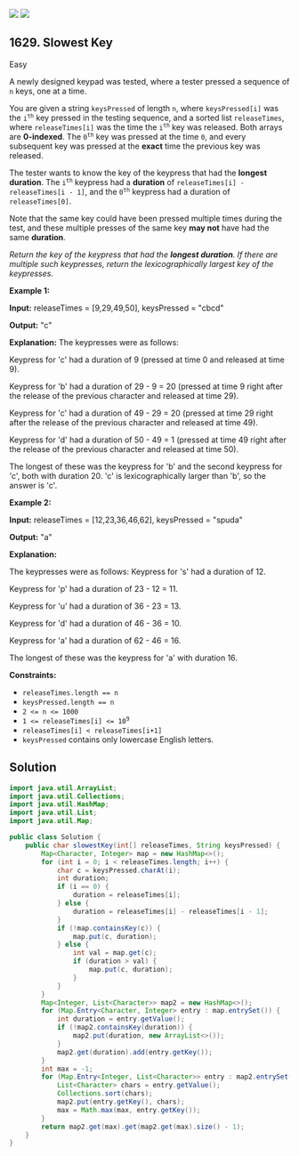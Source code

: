 [![](https://img.shields.io/github/stars/javadev/LeetCode-in-Java?label=Stars&style=flat-square)](https://github.com/javadev/LeetCode-in-Java)
[![](https://img.shields.io/github/forks/javadev/LeetCode-in-Java?label=Fork%20me%20on%20GitHub%20&style=flat-square)](https://github.com/javadev/LeetCode-in-Java/fork)

## 1629\. Slowest Key

Easy

A newly designed keypad was tested, where a tester pressed a sequence of `n` keys, one at a time.

You are given a string `keysPressed` of length `n`, where `keysPressed[i]` was the <code>i<sup>th</sup></code> key pressed in the testing sequence, and a sorted list `releaseTimes`, where `releaseTimes[i]` was the time the <code>i<sup>th</sup></code> key was released. Both arrays are **0-indexed**. The <code>0<sup>th</sup></code> key was pressed at the time `0`, and every subsequent key was pressed at the **exact** time the previous key was released.

The tester wants to know the key of the keypress that had the **longest duration**. The <code>i<sup>th</sup></code> keypress had a **duration** of `releaseTimes[i] - releaseTimes[i - 1]`, and the <code>0<sup>th</sup></code> keypress had a duration of `releaseTimes[0]`.

Note that the same key could have been pressed multiple times during the test, and these multiple presses of the same key **may not** have had the same **duration**.

_Return the key of the keypress that had the **longest duration**. If there are multiple such keypresses, return the lexicographically largest key of the keypresses._

**Example 1:**

**Input:** releaseTimes = [9,29,49,50], keysPressed = "cbcd"

**Output:** "c"

**Explanation:** The keypresses were as follows: 

Keypress for 'c' had a duration of 9 (pressed at time 0 and released at time 9). 

Keypress for 'b' had a duration of 29 - 9 = 20 (pressed at time 9 right after the release of the previous character and released at time 29). 

Keypress for 'c' had a duration of 49 - 29 = 20 (pressed at time 29 right after the release of the previous character and released at time 49). 

Keypress for 'd' had a duration of 50 - 49 = 1 (pressed at time 49 right after the release of the previous character and released at time 50). 

The longest of these was the keypress for 'b' and the second keypress for 'c', both with duration 20. 'c' is lexicographically larger than 'b', so the answer is 'c'.

**Example 2:**

**Input:** releaseTimes = [12,23,36,46,62], keysPressed = "spuda"

**Output:** "a"

**Explanation:** 

The keypresses were as follows: Keypress for 's' had a duration of 12. 

Keypress for 'p' had a duration of 23 - 12 = 11.

Keypress for 'u' had a duration of 36 - 23 = 13. 

Keypress for 'd' had a duration of 46 - 36 = 10.

Keypress for 'a' had a duration of 62 - 46 = 16. 

The longest of these was the keypress for 'a' with duration 16.

**Constraints:**

*   `releaseTimes.length == n`
*   `keysPressed.length == n`
*   `2 <= n <= 1000`
*   <code>1 <= releaseTimes[i] <= 10<sup>9</sup></code>
*   `releaseTimes[i] < releaseTimes[i+1]`
*   `keysPressed` contains only lowercase English letters.

## Solution

```java
import java.util.ArrayList;
import java.util.Collections;
import java.util.HashMap;
import java.util.List;
import java.util.Map;

public class Solution {
    public char slowestKey(int[] releaseTimes, String keysPressed) {
        Map<Character, Integer> map = new HashMap<>();
        for (int i = 0; i < releaseTimes.length; i++) {
            char c = keysPressed.charAt(i);
            int duration;
            if (i == 0) {
                duration = releaseTimes[i];
            } else {
                duration = releaseTimes[i] - releaseTimes[i - 1];
            }
            if (!map.containsKey(c)) {
                map.put(c, duration);
            } else {
                int val = map.get(c);
                if (duration > val) {
                    map.put(c, duration);
                }
            }
        }
        Map<Integer, List<Character>> map2 = new HashMap<>();
        for (Map.Entry<Character, Integer> entry : map.entrySet()) {
            int duration = entry.getValue();
            if (!map2.containsKey(duration)) {
                map2.put(duration, new ArrayList<>());
            }
            map2.get(duration).add(entry.getKey());
        }
        int max = -1;
        for (Map.Entry<Integer, List<Character>> entry : map2.entrySet()) {
            List<Character> chars = entry.getValue();
            Collections.sort(chars);
            map2.put(entry.getKey(), chars);
            max = Math.max(max, entry.getKey());
        }
        return map2.get(max).get(map2.get(max).size() - 1);
    }
}
```